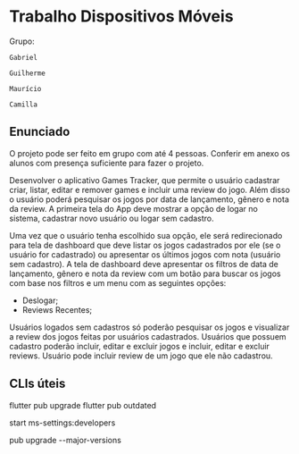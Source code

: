 # Trabalho Dispositivos Móveis

Grupo:

    Gabriel

    Guilherme

    Maurício
    
    Camilla

## Enunciado

O projeto pode ser feito em grupo com até 4 pessoas. Conferir em anexo os alunos com presença suficiente para fazer o projeto.

Desenvolver o aplicativo Games Tracker, que permite o usuário cadastrar criar, listar, editar e remover games e incluir uma review do jogo. Além disso o usuário poderá pesquisar os jogos por data de lançamento, gênero e nota da review. A primeira tela do App deve mostrar a opção de logar no sistema, cadastrar novo usuário ou logar sem cadastro.

Uma vez que o usuário tenha escolhido sua opção, ele será redirecionado para tela de dashboard que deve listar os jogos cadastrados por ele (se o usuário for cadastrado) ou apresentar os últimos jogos com nota (usuário sem cadastro). A tela de dashboard deve apresentar os filtros de data de lançamento, gênero e nota da review com um botão para buscar os jogos com base nos filtros e um menu com as seguintes opções:
- Deslogar;
- Reviews Recentes;

Usuários logados sem cadastros só poderão pesquisar os jogos e visualizar a review dos jogos feitas por usuários cadastrados. Usuários que possuem cadastro poderão incluir, editar e excluir jogos e incluir, editar e excluir reviews. Usuário pode incluir review de um jogo que ele não cadastrou. 

## CLIs  úteis
flutter pub upgrade
flutter pub outdated

start ms-settings:developers

pub upgrade --major-versions
